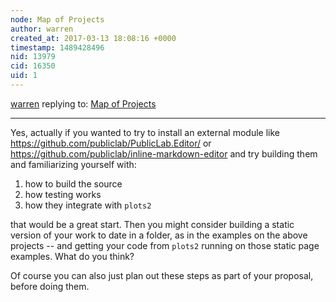 ```yaml
---
node: Map of Projects
author: warren
created_at: 2017-03-13 18:08:16 +0000
timestamp: 1489428496
nid: 13979
cid: 16350
uid: 1
---
```




[warren](../profile/warren) replying to: [Map of Projects](../notes/mridulnagpal/03-01-2017/map-of-projects)

----
Yes, actually if you wanted to try to install an external module like https://github.com/publiclab/PublicLab.Editor/ or https://github.com/publiclab/inline-markdown-editor and try building them and familiarizing yourself with:

1. how to build the source
2. how testing works
3. how they integrate with `plots2`

that would be a great start. Then you might consider building a static version of your work to date in a folder, as in the examples on the above projects -- and getting your code from `plots2` running on those static page examples. What do you think?

Of course you can also just plan out these steps as part of your proposal, before doing them.